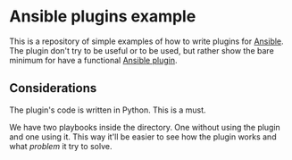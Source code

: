 # Ansible plugins example

This is a repository of simple examples of how to write plugins for
[Ansible](https://docs.ansible.com/ansible/latest/index.html).
The plugin don't try to be useful or to be used, but rather show
the bare minimum for have a functional [Ansible plugin](https://docs.ansible.com/ansible/latest/dev_guide/developing_plugins.html).

## Considerations

The plugin's code is written in Python. This is a must.

We have two playbooks inside the directory. One without using the plugin and one using it. 
This way it'll be easier to see how the plugin works and what _problem_ it try to solve.